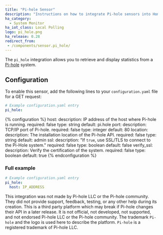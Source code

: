 ```yaml
---
title: "Pi-hole Sensor"
description: "Instructions on how to integrate Pi-hole sensors into Home Assistant."
ha_category:
  - System Monitor
ha_iot_class: Local Polling
logo: pi_hole.png
ha_release: 0.28
redirect_from:
 - /components/sensor.pi_hole/
---
```


The `pi_hole` integration allows you to retrieve and display statistics from a [Pi-hole](https://pi-hole.net/) system.

## Configuration

To enable this sensor, add the following lines to your `configuration.yaml` file for a GET request:

```yaml
# Example configuration.yaml entry
pi_hole:
```

{% configuration %}
host:
  description: IP address of the host where Pi-hole is running.
  required: false
  type: string
  default: pi.hole
port:
  description: TCP/IP port of Pi-hole.
  required: false
  type: integer
  default: 80
location:
  description: The installation location of the Pi-hole API.
  required: false
  type: string
  default: admin
ssl:
  description: "If `true`, use SSL/TLS to connect to the Pi-Hole system."
  required: false
  type: boolean
  default: false
verify_ssl:
  description: Verify the certification of the system.
  required: false
  type: boolean
  default: true
{% endconfiguration %}

### Full example

```yaml
# Example configuration.yaml entry
pi_hole:
  host: IP_ADDRESS
```

This integration was not made by Pi-hole LLC or the Pi-hole community. They did not provide support, feedback, testing, or any other help during its creation. This is a third party platform which may break if Pi-hole changes their API in a later release. It is not official, not developed, not supported, and not endorsed Pi-hole LLC or the Pi-hole community. The trademark `Pi-hole` and the logo is used here to describe the platform. `Pi-hole` is a registered trademark of Pi-hole LLC.
